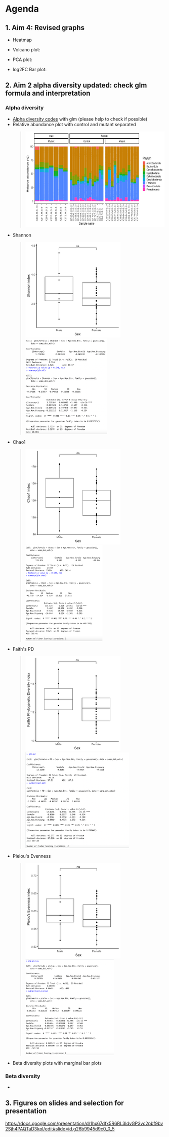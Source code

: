 # Agenda

## 1. Aim 4: Revised graphs
* Heatmap

* Volcano plot:
   
* PCA plot:

* log2FC Bar plot:

## 2. Aim 2 alpha diversity updated: check glm formula and interpretation
### Alpha diversity
* [Alpha diversity codes](/R_Project/Aim2/Aim2_sex_alpha_glm) with glm (please help to check if possible)
* Relative abundance plot with control and mutant separated
   > <img src="/R_Project/Aim2/aim2_sex_genotype_ra.png" height="300">
* Shannon
   > <img src="/R_Project/Aim2/aim2_sex_shannon.glm.png" height="300"> <img src="/R_Project/Aim2/aim2_sh_glm.stats.png" height="300">
* Chao1
   > <img src="/R_Project/Aim2/aim2_sex_chao1.glm.png" height="300"> <img src="/R_Project/Aim2/aim2_chao_glm.stats.png" height="300">
* Faith's PD
   > <img src="/R_Project/Aim2/aim2_sex_pd.glm.png" height="300"> <img src="/R_Project/Aim2/aim2_pd_glm.stats.png" height="300">
* Pielou's Evenness
   > <img src="/R_Project/Aim2/aim2_sex_pielou.glm.png" height="300"> <img src="/R_Project/Aim2/aim2_pielou_glm.stats.png" height="300">
* Beta diversity plots with marginal bar plots

### Beta diversity
* 

## 3. Figures on slides and selection for presentation
https://docs.google.com/presentation/d/1hx67dfx5R6RL3IdvGP3vc2pbf9by2Sjh4PAQTaD3kpI/edit#slide=id.g26b9945d9c0_0_5



